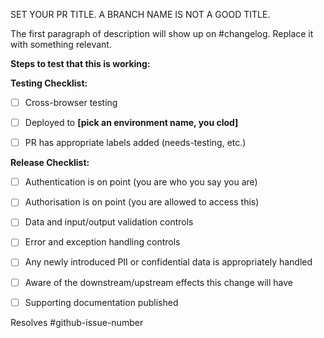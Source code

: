 SET YOUR PR TITLE. A BRANCH NAME IS NOT A GOOD TITLE.

The first paragraph of description will show up on #changelog. Replace it with something relevant.

<!-- QA SECTION -->
**Steps to test that this is working:**

<!-- Try to give a numbered list of steps to follow. Include URLs where appropriate, as well as before/after screenshots of what can be expected for visual-specific changes -->

**Testing Checklist:**

<!-- Modify this list with whatever makes sense for your PR -->

- [ ] Cross-browser testing
- [ ] Deployed to **[pick an environment name, you clod]**
- [ ] PR has appropriate labels added (needs-testing, etc.)


<!-- MANDATORY DATA -->
<!-- The following sections are required to be completed before merging your PR. It ensures we are following our release process and meeting our auditability requirements. If you would like to learn more have a read of https://app.tettra.co/teams/marketplacer/pages/system-acquisition-and-development-policy -->
**Release Checklist:**

<!-- tick the box to show you thought about it, but give more info if you made changes. Stacks of good info out there
https://app.tettra.co/teams/marketplacer/pages/threat-modelling
https://cheatsheetseries.owasp.org/cheatsheets/Attack_Surface_Analysis_Cheat_Sheet.html -->
- [ ] Authentication is on point (you are who you say you are)
<!-- https://cheatsheetseries.owasp.org/cheatsheets/Authentication_Cheat_Sheet.html -->
- [ ] Authorisation is on point (you are allowed to access this)
<!-- https://cheatsheetseries.owasp.org/cheatsheets/Authorization_Cheat_Sheet.html -->
- [ ] Data and input/output validation controls
<!-- SQL injection, XSS attacks, File upload validation, Type conversion, Range checking -->
- [ ] Error and exception handling controls
<!-- Transaction rollbacks, parsing external errors -->


<!-- We shouldn't be storing any PII (personally identifiable information) on external systems, check external systems like Rollbar and Datadog, but also our systems like Duplicplacer and Umbrella_Placer.
High confidentiality/integrity data used in-app also needs to be handled appropriately https://app.tettra.co/teams/marketplacer/pages/secrets-access -->
- [ ] Any newly introduced PII or confidential data is appropriately handled
<!-- Give some details on those changes and in what systems they were made, if any. -->


<!-- The Marketplacer ecosystem is beyond complicated and now has many system dependencies.  Take the time to understand how your change interacts with them and speak to some teams if you need to.  
MConnect, Cerberus, Graphql, API V2, Headless, Connected, Fullstack, Minsights, Umbrella_Placer, Spreadsheet Uploaders, MStores, MultiStores, and more!. -->
- [ ] Aware of the downstream/upstream effects this change will have
<!-- If you had to make some strategic decisions here, elaborate. -->


<!-- A release is not just pushing a code change, it's also communicating it.
In-App documentation, Knowledgebase, API Docs, Tettra Docs, Postman Collection, Lucid Charts, and your PM knows what's up. -->
- [ ] Supporting documentation published


Resolves #github-issue-number
